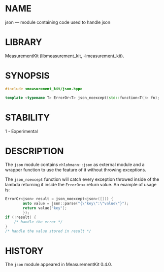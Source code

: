# NAME
json &mdash; module containing code used to handle json

# LIBRARY
MeasurementKit (libmeasurement_kit, -lmeasurement_kit).

# SYNOPSIS
```C++
#include <measurement_kit/json.hpp>

template <typename T> ErrorOr<T> json_noexcept(std::function<T()> fn);
```

# STABILITY

1 - Experimental

# DESCRIPTION

The `json` module contains `nhlohmann::json` as external
module and a wrapper function to use the feature of it
without throwing exceptions.

The `json_noexcept` function will catch every exception
throwed inside of the lambda returning it inside the
`ErrorOr<>` return value. An example of usage is:

```C++
ErrorOr<json> result = json_noexcept<json>([]() {
		auto value = json::parse("{\"key\":\"value\"}");
		return value["key"];
		});
if (!result) {
	/* handle the error */
}
/* handle the value stored in result */
```

# HISTORY

The `json` module appeared in MeasurementKit 0.4.0.
